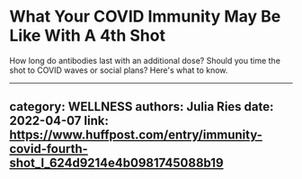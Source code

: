 # What Your COVID Immunity May Be Like With A 4th Shot

How long do antibodies last with an additional dose? Should you time the shot to COVID waves or social plans? Here's what to know.

---
category: WELLNESS
authors: Julia Ries
date: 2022-04-07
link: https://www.huffpost.com/entry/immunity-covid-fourth-shot_l_624d9214e4b0981745088b19
---
